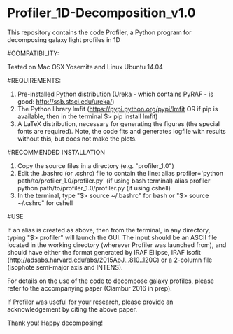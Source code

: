 # Profiler_1D-Decomposition_v1.0

This repository contains the code Profiler, a Python program for decomposing galaxy light profiles in 1D

#COMPATIBILITY:

Tested on Mac OSX Yosemite and Linux Ubuntu 14.04

#REQUIREMENTS:

1. Pre-installed Python distribution (Ureka - which contains PyRAF - is good: http://ssb.stsci.edu/ureka/)
2. The Python library lmfit (https://pypi.python.org/pypi/lmfit OR if pip is available, then in the terminal $> pip install lmfit)
3. A LaTeX distribution, necessary for generating the figures (the special fonts are required). Note, the code fits and generates logfile with results without this, but does not make the plots.

#RECOMMENDED INSTALLATION

1. Copy the source files in a directory (e.g. "profiler_1.0")
2. Edit the .bashrc (or .cshrc) file to contain the line:
  alias profiler='python path/to/profiler_1.0/profiler.py' (if using bash terminal)
  alias profiler python path/to/profiler_1.0/profiler.py   (if using cshell)
3. In the terminal, type "$> source ~/.bashrc" for bash or "$> source ~/.cshrc" for cshell

#USE

If an alias is created as above, then from the terminal, in any directory, typing "$> profiler" will launch the GUI. The input should be an ASCII file located in the working directory (wherever Profiler was launched from), and should have either the format generated by IRAF Ellipse, IRAF Isofit (http://adsabs.harvard.edu/abs/2015ApJ...810..120C) or a 2-column file (isophote semi-major axis and INTENS).

For details on the use of the code to decompose galaxy profiles, please refer to the accompanying paper (Ciambur 2016 in prep).

If Profiler was useful for your research, please provide an acknowledgement by citing the above paper.

Thank you! Happy decomposing!

